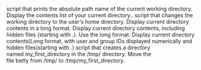 script that prints the absolute path name of the current working directory.
Display the contents list of your current directory..
script that changes the working directory to the user’s home directory.
Display current directory contents in a long format.
Display current directory contents, including hidden files (starting with .). Use the long format.
Display current directory contents(Long format, with user and group IDs displayed numerically and hidden files(starting with .) 
script that creates a directory named my_first_directory in the /tmp/ directory.
Move the file betty from /tmp/ to /tmp/my_first_directory.
